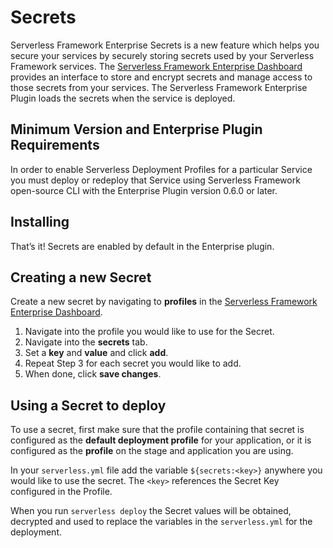 # Secrets

Serverless Framework Enterprise Secrets is a new feature which helps you secure your services by securely storing secrets used by your Serverless Framework services. The [Serverless Framework Enterprise Dashboard](https://dashboard.serverless.com/) provides an interface to store and encrypt secrets and manage access to those secrets from your services. The Serverless Framework Enterprise Plugin loads the secrets when the service is deployed.

## Minimum Version and Enterprise Plugin Requirements

In order to enable Serverless Deployment Profiles for a particular Service you must deploy or redeploy that Service using Serverless Framework open-source CLI with the Enterprise Plugin version 0.6.0 or later.
## Installing

That’s it! Secrets are enabled by default in the Enterprise plugin.

## Creating a new Secret
Create a new secret by navigating to **profiles** in the [Serverless Framework Enterprise Dashboard](https://dashboard.serverless.com).

1. Navigate into the profile you would like to use for the Secret.
2. Navigate into the **secrets** tab.
3. Set a **key** and **value** and click **add**.
4. Repeat Step 3 for each secret you would like to add.
5. When done, click **save changes**.
## Using a Secret to deploy
To use a secret, first make sure that the profile containing that secret is configured as the **default deployment profile** for your application, or it is configured as the **profile** on the stage and application you are using. 

In your `serverless.yml` file add the variable `${secrets:<key>}` anywhere you would like to use the secret. The `<key>` references the Secret Key configured in the Profile. 

When you run `serverless deploy` the Secret values will be obtained, decrypted and used to replace the variables in the `serverless.yml` for the deployment. 
